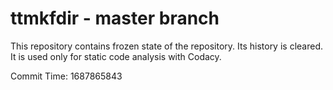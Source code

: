 # ttmkfdir - master branch

This repository contains frozen state of the repository.
Its history is cleared. It is used only for static code
analysis with Codacy.

Commit Time: 1687865843